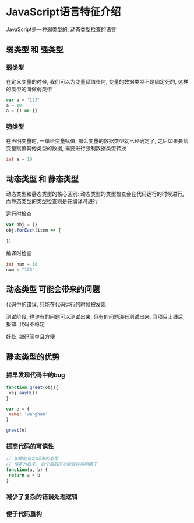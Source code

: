 # JavaScript语言特征介绍

JavaScript是一种弱类型的, 动态类型检查的语言

 
## 弱类型 和 强类型

### 弱类型

  在定义变量的时候, 我们可以为变量赋值任何, 变量的数据类型不是固定死的, 这样的类型的叫做弱类型
  
  ```JavaScript
  var a = '123'
  a = 10
  a = () => {}
  ```
  
### 强类型

  在声明变量时, 一单给变量赋值, 那么变量的数据类型就已经确定了, 之后如果要给变量赋值其他类型的数据, 需要进行强制数据类型转换

  ```java
  int a = 10
  ```
  
## 动态类型 和 静态类型

动态类型和静态类型的核心区别: 动态类型的类型检查会在代码运行的时候进行, 而静态类型的类型检查则是在编译时进行

运行时检查
```JavaScript
var obj = {}
obj.forEach(item => {
  
})
```

编译时检查
```java
int num = 10
num = "123"
```

## 动态类型 可能会带来的问题

  代码中的错误, 只能在代码运行的时候被发现
  
  测试阶段, 也许有的问题可以测试出来, 但有的问题没有测试出来, 当项目上线后, 报错. 代码不稳定
  
  好处: 编码简单且方便


## 静态类型的优势

 ### 提早发现代码中的bug
 
 ```js 
 function greet(obj){
  obj.sayHi()
 }
 
 var o = {
  name: 'wanghan'
 }
 
 greet(o)
 ```
 
 ### 提高代码的可读性
 
 ```js
 // 如果能指定a和b的类型
 // 指定为数字, 这个函数的功能就非常明确了
 function(a, b) {
  return a + b
 }
 ```
 
 ### 减少了复杂的错误处理逻辑
 
 ### 便于代码重构






























